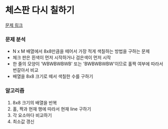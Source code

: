 # 체스판 다시 칠하기

[문제 링크](https://www.acmicpc.net/problem/1018)

### 문제 분석

- N x M 배열에서 8x8만큼을 떼어서 가장 적게 색칠하는 방법을 구하는 문제
- 체크 판은 흰색이 먼저 시작하거나 검은색이 먼저 시작
- 한 줄의 모양이 'WBWBWBWB' 또는 'BWBWBWBW'이므로 홀짝 여부에 따라서 번갈아서 비교
- 배열을 8x8 크기로 떼서 색칠한 수를 구하기

### 알고리즘

1. 8x8 크기의 배열을 반복
2. 홀, 짝과 현재 행에 따라서 현재 line 구하기
3. 각 요소마다 비교하기
4. 최소값 갱신
